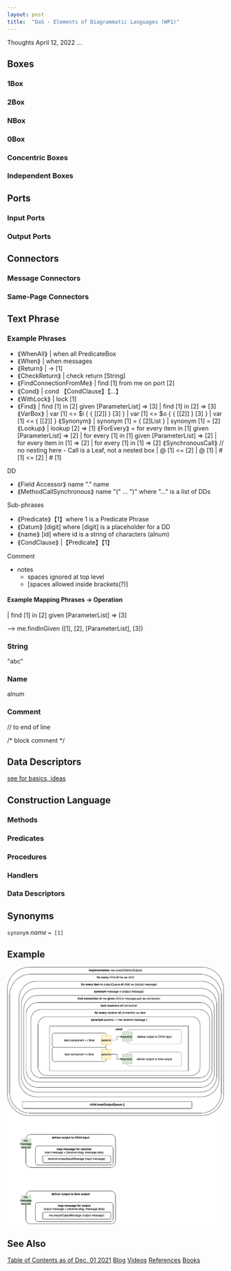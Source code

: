 ```yaml
---
layout: post
title:  "DaS - Elements of Diagrammatic Languages (WP1)"
---
```

Thoughts April 12, 2022 ...

## Boxes
### 1Box
### 2Box
### NBox
### 0Box
### Concentric Boxes
### Independent Boxes
## Ports
### Input Ports
### Output Ports
## Connectors
### Message Connectors
### Same-Page Connectors
## Text Phrase
### Example Phrases
- ⟪WhenAll⟫
  | when all PredicateBox
- ⟪When⟫
  | when messages
- ⟪Return⟫
  | -> [1]
- ⟪CheckReturn⟫
  | check return [String]
- ⟪FindConnectionFromMe⟫
  | find [1] from me on port [2]
- ⟪Cond⟫
  | cond 【CondClause】【...】
- ⟪WithLock⟫
  | lock [1]
- ⟪Find⟫
  | find [1] in [2] given [ParameterList] => [3]
  | find [1] in [2] => [3]
⟪VarBox⟫
  | var [1] <= $i { { [[2]] } [3] }
  | var [1] <= $o { { [[2]] } [3] }
  | var [1] <=      { [[2]] }
⟪Synonym⟫
  | synonym [1] = { [2]List }
  | synonym [1] = [2]
⟪Lookup⟫
  | lookup [2] => [1]
⟪ForEvery⟫
  = for every item in [1] given [ParameterList] => [2]
  | for every [1] in [1] given [ParameterList] => [2]
  | for every item in [1]  => [2]
  | for every [1] in [1]  => [2]
⟪SynchronousCall⟫
  // no nesting here - Call is a Leaf, not a nested box
  | @ [1] <= [2]
  | @ [1]
  | # [1] <= [2]
  | # [1]


DD
- ⟪Field Accessor⟫ name "." name
- ⟪MethodCallSynchronous⟫ name "(" ... ")" where "..." is a list of DDs

Sub-phrases
- ⟪Predicate⟫【1】where 1 is a Predicate Phrase
- ⟪Datum⟫ [digit] where [digit] is a placeholder for a DD
- ⟪name⟫ [id] where id is a string of characters (alnum)
- ⟪CondClause⟫
  |【Predicate】【1】

Comment

- notes
  - spaces ignored at top level
  - [spaces allowed inside brackets(?)]

#### Example Mapping Phrases -> Operation

  | find [1] in [2] given [ParameterList] => [3]

--> me.findInGiven ([1], [2], [ParameterList], [3])

### String

"abc"

### Name

alnum

### Comment

// to end of line

/* block comment */

## Data Descriptors

[see for basics, ideas](https://guitarvydas.github.io/2022/03/26/Data-Descriptors.html)

## Construction Language

### Methods

### Predicates

### Procedures

### Handlers

### Data Descriptors

## Synonyms

`synonym` *name* `= [1]`

## Example

![Code for Routing](/assets/routing.png)


## See Also

[Table of Contents as of Dec. 01 2021](https://guitarvydas.github.io/2021/12/10/Table-of-Contents-Dec-01-2021.html)
[Blog](https://guitarvydas.github.io)
[Videos](https://www.youtube.com/channel/UC9EJr0nKHwadbHUtc5zHdmQ/videos)
[References](https://guitarvydas.github.io/2021/01/14/References.html)
[Books](https://leanpub.com/u/paul-tarvydas.html)

<script src="https://utteranc.es/client.js" 
        repo="guitarvydas/guitarvydas.github.io" 
        issue-term="pathname" 
        theme="github-light" 
        crossorigin="anonymous" > 
</script> 
